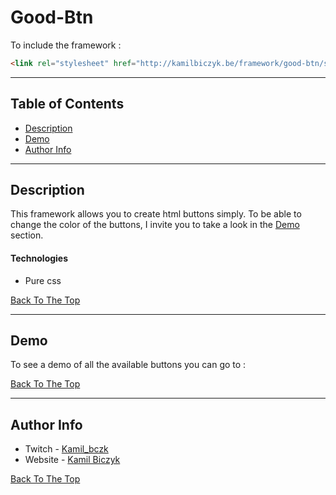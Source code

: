 # Good-Btn

To include the framework :

```html
<link rel="stylesheet" href="http://kamilbiczyk.be/framework/good-btn/style.css">
```

---

## Table of Contents

- [Description](#description)
- [Demo](#demo)
- [Author Info](#author-info)

---

## Description

This framework allows you to create html buttons simply. To be able to change the color of the buttons, I invite you to take a look in the [Demo](#demo) section.

#### Technologies

- Pure css

[Back To The Top](#Good-Btn)

---

## Demo

To see a demo of all the available buttons you can go to :


[Back To The Top](#Good-Btn)

---

## Author Info

- Twitch - [Kamil_bczk](https://twitch.com/kamil_bczk)
- Website - [Kamil Biczyk](https://kamilbiczyk.be)

[Back To The Top](#Good-Btn)
